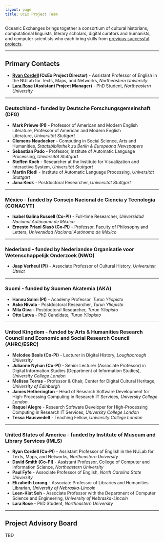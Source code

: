 ```yaml
---
layout: page
title: OcEx Project Team
---
```


Oceanic Exchanges brings together a consortium of cultural historians, computational linguists, literary scholars, digital curators and humanists, and computer scientists who each bring skills from [previous successful projects](http://oceanicexchanges.org/associated-projects/).

-----

## Primary Contacts

+ **[Ryan Cordell](mailto:r.cordell@northeastern.edu) (OcEx Project Director)** - Assistant Professor of English in the NULab for Texts, Maps, and Networks, *Northeastern University*
+ **[Lara Rose](mailto:roberts.l@husky.neu.edu) (Assistant Project Manager)** - PhD Student, *Northeastern University*

-----

### Deutschland - funded by Deutsche Forschungsgemeinshaft (DFG)

+ **Mark Priewe (PI)** - Professor of American and Modern English Literature, Professor of American and Modern English Literature, *Universität Stuttgart*
+ **Clemens Neudecker** - Computing in Social Science, Arts and Humanities, *Staatsbibliothek zu Berlin & Europeana Newspapers*
+ **Sebastian Pado** - Professor, Institute of Automatic Language Processing, *Universität Stuttgart*
+ **Steffen Koch** - Researcher at the Institute for Visualization and Interactive System, *Universität Stuttgart*
+ **Martin Riedl** - Institute of Automatic Language Processing, *Universität Stuttgart*
+ **Jana Keck** - Postdoctoral Researcher, *Universität Stuttgart*

-----

### México - funded by Consejo Nacional de Ciencia y Tecnología (CONACYT)

+ **Isabel Galina Russell (Co-PI)** - Full-time Researcher, *Universidad Nacional Autónoma de México*
+ **Ernesto Priani Siasó (Co-PI)** - Professor, Faculty of Philosophy and Letters, *Universidad Nacional Autónoma de México*

-----

### Nederland - funded by Nederlandse Organisatie voor Wetenschappelijk Onderzoek (NWO)

+ **Jaap Verheul (PI)** - Associate Professor of Cultural History, *Universiteit Utrect*

-----

### Suomi - funded by Suomen Akatemia (AKA)

+ **Hannu Salmi (PI)** - Academy Professor, *Turun Yliopisto*
+ **Asko Nivala** - Postdoctoral Researcher, *Turun Yliopisto*
+ **Mila Oiva** - Postdoctoral Researcher, *Turun Yliopisto*
+ **Otto Latva** - PhD Candidate, *Turun Yliopisto*

-----

### United Kingdom - funded by Arts & Humanities Research Council and Economic and Social Research Council (AHRC/ESRC)

+ **Melodee Beals (Co-PI)** - Lecturer in Digital History, *Loughborough University*
+ **Julianne Nyhan (Co-PI)** - Senior Lecturer (Associate Professor) in Digital Information Studies (Department of Information Studies), *University College London*
+ **Melissa Terras** - Professor & Chair, Center for Digital Cultural Heritage, *University of Edinburgh*
+ **James Hetherington** - Head of Research Software Development for High-Processing Computing in Research IT Services, *University College London*
+ **Raquel Alegre** - Research Software Developer for High-Processing Computing in Research IT Services, *University College London*
+ **Tessa Hauswedell** - Teaching Fellow, *University College London*

-----

### United States of America - funded by Institute of Museum and Library Services (IMLS)

+ **Ryan Cordell (Co-PI)** - Assistant Professor of English in the NULab for Texts, Maps, and Networks, *Northeastern University*
+ **David Smith (Co-PI)** - Assistant Professor, College of Computer and Information Science, *Northeastern University*
+ **Paul Fyfe** - Associate Professor of English, *North Carolina State University*
+ **Elizabeth Lorang** - Associate Professor of Libraries and Humanities Librarian, *University of Nebraska-Lincoln*
+ **Leen-Kiat Soh** - Associate Professor with the Department of Computer Science and Engineering, *University of Nebraska-Lincoln*
+ **Lara Rose** - PhD Student, *Northeastern University*

-----

## Project Advisory Board

TBD